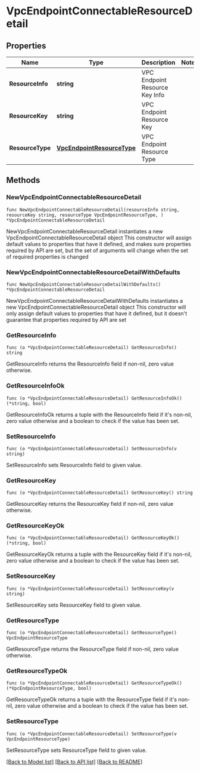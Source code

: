 # VpcEndpointConnectableResourceDetail

## Properties

Name | Type | Description | Notes
------------ | ------------- | ------------- | -------------
**ResourceInfo** | **string** | VPC Endpoint Resource Key Info | 
**ResourceKey** | **string** | VPC Endpoint Resource Key | 
**ResourceType** | [**VpcEndpointResourceType**](VpcEndpointResourceType.md) | VPC Endpoint Resource Type | 

## Methods

### NewVpcEndpointConnectableResourceDetail

`func NewVpcEndpointConnectableResourceDetail(resourceInfo string, resourceKey string, resourceType VpcEndpointResourceType, ) *VpcEndpointConnectableResourceDetail`

NewVpcEndpointConnectableResourceDetail instantiates a new VpcEndpointConnectableResourceDetail object
This constructor will assign default values to properties that have it defined,
and makes sure properties required by API are set, but the set of arguments
will change when the set of required properties is changed

### NewVpcEndpointConnectableResourceDetailWithDefaults

`func NewVpcEndpointConnectableResourceDetailWithDefaults() *VpcEndpointConnectableResourceDetail`

NewVpcEndpointConnectableResourceDetailWithDefaults instantiates a new VpcEndpointConnectableResourceDetail object
This constructor will only assign default values to properties that have it defined,
but it doesn't guarantee that properties required by API are set

### GetResourceInfo

`func (o *VpcEndpointConnectableResourceDetail) GetResourceInfo() string`

GetResourceInfo returns the ResourceInfo field if non-nil, zero value otherwise.

### GetResourceInfoOk

`func (o *VpcEndpointConnectableResourceDetail) GetResourceInfoOk() (*string, bool)`

GetResourceInfoOk returns a tuple with the ResourceInfo field if it's non-nil, zero value otherwise
and a boolean to check if the value has been set.

### SetResourceInfo

`func (o *VpcEndpointConnectableResourceDetail) SetResourceInfo(v string)`

SetResourceInfo sets ResourceInfo field to given value.


### GetResourceKey

`func (o *VpcEndpointConnectableResourceDetail) GetResourceKey() string`

GetResourceKey returns the ResourceKey field if non-nil, zero value otherwise.

### GetResourceKeyOk

`func (o *VpcEndpointConnectableResourceDetail) GetResourceKeyOk() (*string, bool)`

GetResourceKeyOk returns a tuple with the ResourceKey field if it's non-nil, zero value otherwise
and a boolean to check if the value has been set.

### SetResourceKey

`func (o *VpcEndpointConnectableResourceDetail) SetResourceKey(v string)`

SetResourceKey sets ResourceKey field to given value.


### GetResourceType

`func (o *VpcEndpointConnectableResourceDetail) GetResourceType() VpcEndpointResourceType`

GetResourceType returns the ResourceType field if non-nil, zero value otherwise.

### GetResourceTypeOk

`func (o *VpcEndpointConnectableResourceDetail) GetResourceTypeOk() (*VpcEndpointResourceType, bool)`

GetResourceTypeOk returns a tuple with the ResourceType field if it's non-nil, zero value otherwise
and a boolean to check if the value has been set.

### SetResourceType

`func (o *VpcEndpointConnectableResourceDetail) SetResourceType(v VpcEndpointResourceType)`

SetResourceType sets ResourceType field to given value.



[[Back to Model list]](../README.md#documentation-for-models) [[Back to API list]](../README.md#documentation-for-api-endpoints) [[Back to README]](../README.md)


